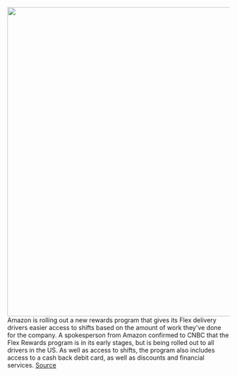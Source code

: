 <img src='https://cdn.vox-cdn.com/thumbor/9BHkrGca6PGkoGcatu4TfytH1KA=/0x0:2040x1360/1200x800/filters:focal(857x517:1183x843)/cdn.vox-cdn.com/uploads/chorus_image/image/67758548/acastro_190920_1777_amazon_0003.0.0.jpg' width='700px' /><br/>
Amazon is rolling out a new rewards program that gives its Flex delivery drivers easier access to shifts based on the amount of work they've done for the company. A spokesperson from Amazon confirmed to CNBC that the Flex Rewards program is in its early stages, but is being rolled out to all drivers in the US. As well as access to shifts, the program also includes access to a cash back debit card, as well as discounts and financial services.
<a href='https://www.theverge.com/2020/11/9/21556181/amazon-flex-rewards-program-preferred-scheduling-cash-back-debit-card-gig-economy'> Source <a/>